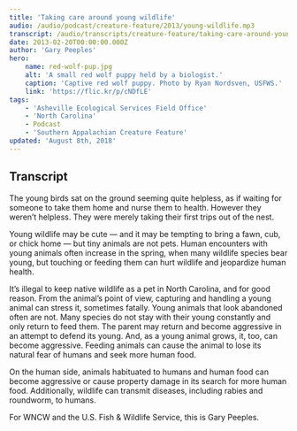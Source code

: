 ```yaml
---
title: 'Taking care around young wildlife'
audio: /audio/podcast/creature-feature/2013/young-wildlife.mp3
transcript: /audio/transcripts/creature-feature/taking-care-around-young-wildlife.pdf
date: 2013-02-20T00:00:00.000Z
author: 'Gary Peeples'
hero:
    name: red-wolf-pup.jpg
    alt: 'A small red wolf puppy held by a biologist.'
    caption: 'Captive red wolf puppy. Photo by Ryan Nordsven, USFWS.'
    link: 'https://flic.kr/p/cNDfLE'
tags:
    - 'Asheville Ecological Services Field Office'
    - 'North Carolina'
    - Podcast
    - 'Southern Appalachian Creature Feature'
updated: 'August 8th, 2018'
---
```


## Transcript

The young birds sat on the ground seeming quite helpless, as if waiting for someone to take them home and nurse them to health. However they weren’t helpless. They were merely taking their first trips out of the nest.

Young wildlife may be cute — and it may be tempting to bring a fawn, cub, or chick home — but tiny animals are not pets. Human encounters with young animals often increase in the spring, when many wildlife species bear young, but touching or feeding them can hurt wildlife and jeopardize human health.

It’s illegal to keep native wildlife as a pet in North Carolina, and for good reason. From the animal’s point of view, capturing and handling a young animal can stress it, sometimes fatally. Young animals that look abandoned often are not. Many species do not stay with their young constantly and only return to feed them. The parent may return and become aggressive in an attempt to defend its young. And, as a young animal grows, it, too, can become aggressive. Feeding animals can cause the animal to lose its natural fear of humans and seek more human food.

On the human side, animals habituated to humans and human food can become aggressive or cause property damage in its search for more human food. Additionally, wildlife can transmit diseases, including rabies and roundworm, to humans.

For WNCW and the U.S. Fish & Wildlife Service, this is Gary Peeples.